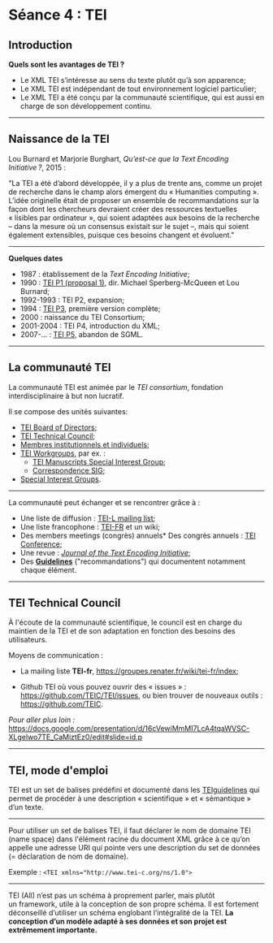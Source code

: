 # Séance 4 : TEI

## Introduction
 
 **Quels sont les avantages de TEI ?**
 
 * Le XML TEI s’intéresse au sens du texte plutôt qu’à son apparence; 
 * Le XML TEI est indépendant de tout environnement logiciel particulier;
 * Le XML TEI a été conçu par la communauté scientifique, qui est aussi en charge de son développement continu.
 
----

 
## Naissance de la TEI
 
  Lou Burnard et Marjorie Burghart, *Qu’est-ce que la Text Encoding Initiative ?*, 2015 :
	
"La TEI a été d’abord développée, il y a plus de trente ans, comme un projet de recherche dans le champ alors émergent du « Humanities computing ». L’idée originelle était de proposer un ensemble de recommandations sur la façon dont les chercheurs devraient créer des ressources textuelles « lisibles par ordinateur », qui soient adaptées aux besoins de la recherche – dans la mesure où un consensus existait sur le sujet –, mais qui soient également extensibles, puisque ces besoins changent et évoluent."
 
---
 
**Quelques dates**

* 1987 : établissement de la *Text Encoding Initiative*;
* 1990 : [TEI P1 (proposal 1)](http://www.tei-c.org/Vault/Vault-GL.html), dir. Michael Sperberg-McQueen et Lou Burnard;
* 1992-1993 : TEI P2, expansion;
* 1994 : [TEI P3](http://www.tei-c.org/Vault/GL/P3/index.htm), première version complète;
* 2000 : naissance du TEI Consortium;
* 2001-2004 : TEI P4, introduction du XML;
* 2007-... : [TEI P5](http://www.tei-c.org/Guidelines/P5/), abandon de SGML.

--- 

## La communauté TEI

La communauté TEI est animée par le *TEI consortium*, fondation interdisciplinaire à but non lucratif.

Il se compose des unités suivantes:

* [TEI Board of Directors](http://www.tei-c.org/Board/);
* [TEI Technical Council](http://www.tei-c.org/Activities/Council/index.xml);
* [Membres institutionnels et individuels](http://members.tei-c.org/);
* [TEI Workgroups](http://www.tei-c.org/Activities/Workgroups/), par ex. :
  * [TEI Manuscripts Special Interest Group](http://www.tei-c.org/Activities/SIG/Manuscript/);
  * [Correspondence SIG](http://www.tei-c.org/Activities/SIG/Correspondence/);
* [Special Interest Groups](http://www.tei-c.org/Activities/SIG/).

----

La communauté peut échanger et se rencontrer grâce à :

* Une liste de diffusion : [TEI-L mailing list](https://listserv.brown.edu/?A0=TEI-L);
* Une liste francophone :  [TEI-FR](https://groupes.renater.fr/sympa/info/tei-fr) et un wiki;
* Des members meetings (congrès) annuels* Des congrès annuels : [TEI Conference](http://www.tei-c.org/Membership/Meetings/);
* Une revue : [*Journal of the Text Encoding Initiative*](http://jtei.revues.org/);
* Des **[Guidelines](http://www.tei-c.org/release/doc/tei-p5-doc/en/html/index.html)** ("recommandations") qui documentent notamment chaque élément.

---

## TEI Technical Council

À l'écoute de la communauté scientifique, le council est en charge du maintien de la TEI et de son adaptation en fonction des besoins des utilisateurs.

Moyens de communication : 

* La mailing liste **TEI-fr**, <https://groupes.renater.fr/wiki/tei-fr/index>;

* Github TEI où vous pouvez ouvrir des « issues » : <https://github.com/TEIC/TEI/issues>, ou bien trouver de nouveaux outils : <https://github.com/TEIC>.

*Pour aller plus loin :* <https://docs.google.com/presentation/d/16cVewiMmMI7LcA4tqaWVSC-XLgelwo7TE_CaMiztEz0/edit#slide=id.p>

---

## TEI, mode d'emploi

TEI est un set de balises prédéfini et documenté dans les [TEIguidelines](http://www.tei-c.org/guidelines/) qui permet de procéder à une description « scientifique » et « sémantique » d’un texte. 

---

Pour utiliser un set de balises TEI, il faut déclarer le nom de domaine TEI (name space) dans l'élément racine du document XML grâce à ce qu’on appelle une adresse URI qui pointe vers une description du set de données (= déclaration de nom de domaine).

Exemple : `<TEI xmlns="http://www.tei-c.org/ns/1.0">`

---

TEI (All) n’est pas un schéma à proprement parler, mais plutôt un framework, utile à la conception de son propre schéma. Il est fortement déconseillé d’utiliser un schéma englobant l’intégralité de la TEI. **La conception d’un modèle adapté à ses données et son projet est extrêmement importante.**